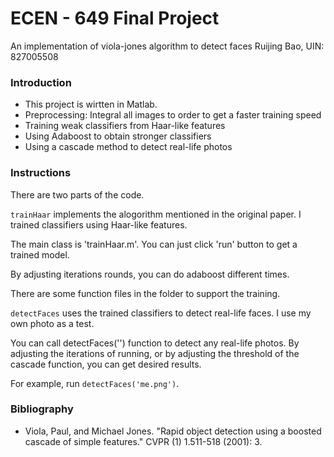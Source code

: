# ECEN - 649 Final Project
An implementation of viola-jones algorithm to detect faces
Ruijing Bao, UIN: 827005508
### Introduction

* This project is wirtten in Matlab.
* Preprocessing: Integral all images to order to get a faster training speed
* Training weak classifiers from Haar-like features
* Using Adaboost to obtain stronger classifiers
* Using a cascade method to detect real-life photos

### Instructions

There are two parts of the code.

`trainHaar` implements the alogorithm mentioned in the original paper. I trained classifiers using Haar-like features.

The main class is 'trainHaar.m'. You can just click 'run' button to get a trained model.

By adjusting iterations rounds, you can do adaboost different times.

There are some function files in the folder to support the training.

`detectFaces` uses the trained classifiers to detect real-life faces. I use my own photo as a test.

You can call detectFaces('') function to detect any real-life photos. By adjusting the iterations of running, or by adjusting the threshold of the cascade function, you can get desired results. 

For example, run `detectFaces('me.png')`.

### Bibliography
* Viola, Paul, and Michael Jones. "Rapid object detection using a boosted cascade of simple features." CVPR (1) 1.511-518 (2001): 3.
